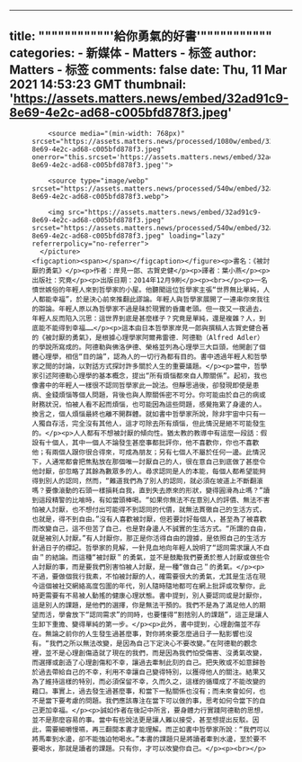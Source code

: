 
---
title: """""""""""'給你勇氣的好書'"""""""""""
categories: 
    - 新媒体
    - Matters - 标签
author: Matters - 标签
comments: false
date: Thu, 11 Mar 2021 14:53:23 GMT
thumbnail: 'https://assets.matters.news/embed/32ad91c9-8e69-4e2c-ad68-c005bfd878f3.jpeg'
---

<div>   
<figure class="image">
      <picture>
        <source type="image/webp" media="(min-width: 768px)" srcset="https://assets.matters.news/processed/1080w/embed/32ad91c9-8e69-4e2c-ad68-c005bfd878f3.webp" onerror="this.srcset='https://assets.matters.news/embed/32ad91c9-8e69-4e2c-ad68-c005bfd878f3.jpeg'">

        <source media="(min-width: 768px)" srcset="https://assets.matters.news/processed/1080w/embed/32ad91c9-8e69-4e2c-ad68-c005bfd878f3.jpeg" onerror="this.srcset='https://assets.matters.news/embed/32ad91c9-8e69-4e2c-ad68-c005bfd878f3.jpeg'">

        <source type="image/webp" srcset="https://assets.matters.news/processed/540w/embed/32ad91c9-8e69-4e2c-ad68-c005bfd878f3.webp">

        <img src="https://assets.matters.news/embed/32ad91c9-8e69-4e2c-ad68-c005bfd878f3.jpeg" srcset="https://assets.matters.news/processed/540w/embed/32ad91c9-8e69-4e2c-ad68-c005bfd878f3.jpeg" loading="lazy" referrerpolicy="no-referrer">
      </picture>
    <figcaption><span></span></figcaption></figure><p>書名：《被討厭的勇氣》</p><p>作者：岸見一郎、古賀史健</p><p>譯者：葉小燕</p><p>出版社：究竟</p><p>出版日期：2014年12月9刷</p><p><br></p><p>一名憤世嫉俗的年輕人來到哲學家的小屋。他聽聞這位哲學家主張“世界無比單純，人人都能幸福”，於是決心前來推翻此謬論。年輕人與哲學家展開了一連串你來我往的辯論。年輕人原以為哲學家不過是昧於現實的昏庸老頭。但一夜又一夜過去，年輕人反而陷入沉思：這世界到底是甚麼樣子？究竟是單純，還是複雜？人，到底能不能得到幸福……</p><p>這本由日本哲學家岸見一郎與撰稿人古賀史健合著的《被討厭的勇氣》，是根據心理學家阿爾弗雷德．阿德勒（Alfred Adler）的學說所寫成的。阿德勒與佛洛伊德、榮格並列為心理學三大巨頭，他開創了個體心理學，相信“目的論”，認為人的一切行為都有目的。書中透過年輕人和哲學家之間的討論，以對話方式探討許多關於人生的重要議題。</p><p>當中，哲學家引述阿德勒心理學的基本概念，提出“所有煩惱都來自人際關係”。起初，我也像書中的年輕人一樣很不認同哲學家此一說法。但靜思過後，卻發現即使是患病、金錢煩惱等個人問題，背後也與人際關係密不可分。你可能由於自己的病或財務狀況，怕被人看不起而煩惱，也可能因為這些問題，感覺拖累了身邊的人。換言之，個人煩惱最終也離不開群體。就如書中哲學家所說，除非宇宙中只有一人獨自存活，完全沒有其他人，這才可除去所有煩惱，但此情況是絕不可能發生的。</p><p>人人都有不想被討厭的傾向性。猶太教的教導中有這麼一段話：假設有十個人，其中一個人不論發生甚麼事都批評你，他不喜歡你，你也不喜歡他；有兩個人跟你很合得來，可成為朋友；另有七個人不屬於任何一邊。此情況下，人通常都會把焦點放在那個唯一討厭自己的人，很在意自己到底做了甚麼令他討厭，卻忽略了其餘為數眾多的人。尋求認同是人的本能，每個人都希望能夠得到別人的認同，然而，“難道我們為了別人的認同，就必須在坡道上不斷翻滾嗎？要像滾動的石頭一樣損耗自我，直到失去原來的形狀，變得圓滑為止嗎？”讀到這段精警的比喻時，有如當頭棒喝。“如果你無法不在意別人的評價、無法不害怕被人討厭，也不想付出可能得不到認同的代價，就無法貫徹自己的生活方式，也就是，得不到自由。”沒有人喜歡被討厭，但若要討好每個人，甚至為了被喜歡而改變自己，這不但苦了自己，也是對身邊人不誠實的生活方式。“所謂的自由，就是被別人討厭。”有人討厭你，那正是你活得自由的證據，是依照自己的生活方針過日子的標記。哲學家的見解，一針見血地向年輕人說明了“認同需求讓人不自由＂的結論。而這種“被討厭＂的勇氣，並不是鼓勵我們要勇於惹人討厭或做些令人討厭的事，而是要我們別害怕被人討厭，是一種“做自己＂的勇氣。</p><p>不過，要做個我行我素，不怕被討厭的人，確需要很大的勇氣，尤其是生活在現今這個被社交網絡高度包圍的年代，別人隨時隨地都可在網上批評或攻擊你，此時更需要有不易被人動搖的健康心理狀態。書中提到，別人要認同或是討厭你，這是別人的課題，是他們的選擇，你是無法干預的。我們不是為了滿足他人的期望而活，學會放下“認同需求”的同時，也要懂得“割捨別人的課題”，這正是讓人生卸下重擔、變得單純的第一步。</p><p>此外，書中提到，心理創傷並不存在。無論之前你的人生發生過甚麼事，對你將來要怎麼過日子一點影響也沒有。“我們之所以無法改變，是因為自己下定決心不要改變。”在阿德勒的觀念裡，並不是心理創傷造就了現在的我們，而是因為我們怕受傷害、沒勇氣改變，而選擇或創造了心理創傷和不幸，讓過去牽制此刻的自己。把失敗或不如意歸咎於過去帶給自己的不幸，利用不幸讓自己變得特別，以獲得他人的關注。結果又為了維持這樣的特別，而必須保留不幸，久而久之，這樣的循環成了不能改變的藉口。事實上，過去發生過甚麼事，和當下一點關係也沒有；而未來會如何，也不是當下要考慮的問題。我們應該專注在當下可以做的事，思考如何令當下的自己更加幸福。</p><p>誠如作者在後記中所言，要身體力行實踐阿德勒的思想，並不是那麼容易的事。當中有些說法更是讓人難以接受，甚至想提出反駁。因此，需要細嚼慢嚥，再三翻閱本書才能理解。而正如書中哲學家所說：“我們可以將馬牽到水邊，卻不能強迫牠喝水。”本書的課題只是將讀者牽到水邊，至於要不要喝水，那就是讀者的課題。只有你，才可以改變你自己。</p><p><br></p>  
</div>
            